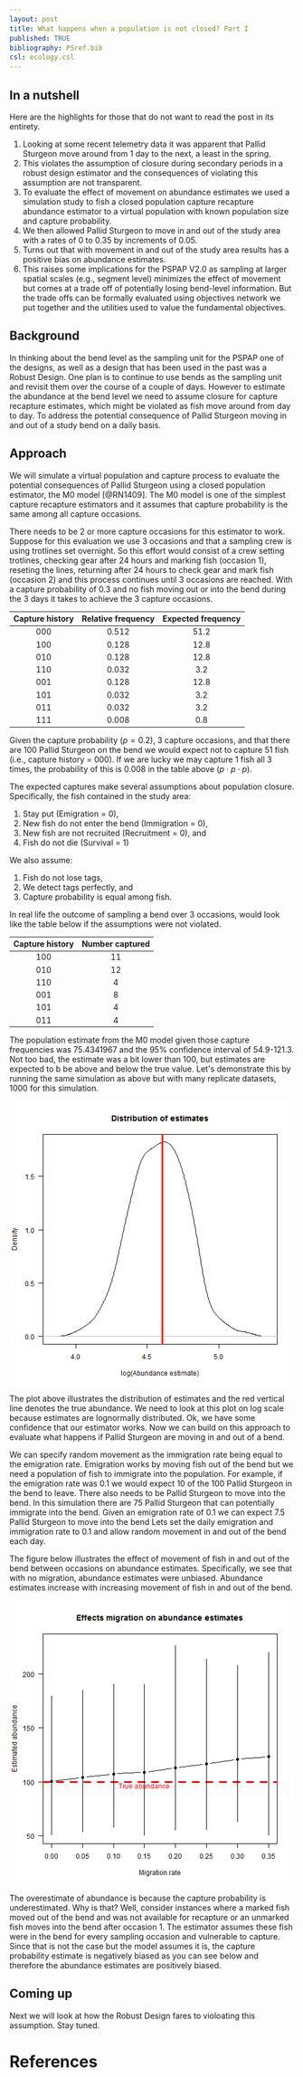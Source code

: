 ```yaml
---
layout: post
title: What happens when a population is not closed? Part I
published: TRUE
bibliography: PSref.bib
csl: ecology.csl
---
```

<!-- Knit to HTML or MD
knitr::knit2html("2017-06-XX-M0-and-closure.Rmd")
rmarkdown::render("2017-06-XX-M0-and-closure.Rmd")

filename0<- "2017-06-28-M0-and-closure.Rmd"
filename<- "2017-06-28-M0-and-closure.md"

# Draft blog post:
docs<- "C:/Users/mcolvin/Documents/projects/Pallid Sturgeon/Analysis/PSPAP-Reboot/docs/_drafts/"
knitr::knit(filename,output=paste(docs,filename,sep=""))

# Final blog post
docs<- "C:/Users/mcolvin/Documents/projects/Pallid Sturgeon/Analysis/PSPAP-Reboot/docs/_posts/"
knitr::knit(filename0,output=paste(docs,filename,sep=""))
-->  
  
## In a nutshell

Here are the highlights for those that do not want to read the post
in its entirety.

1. Looking at some recent telemetry data it was apparent that 
Pallid Sturgeon move around from 1 day to the next, a least in the spring.
2. This violates the assumption of closure during secondary periods in 
a robust design estimator and the consequences of violating this assumption
are not transparent. 
3. To evaluate the effect of movement on abundance estimates we used a
simulation study to fish a closed population capture recapture abundance
estimator to a virtual population with known population size and capture
probability. 
4. We then allowed Pallid Sturgeon to move in and out of the study area with
a rates of 0 to 0.35 by increments of 0.05. 
5. Turns out that with movement in and out of the study area results has
a positive bias on abundance estimates. 
6. This raises some implications for the PSPAP V2.0 as sampling at larger
spatial scales (e.g., segment level) minimizes the effect of movement but 
comes at a trade off of potentially losing bend-level information. But the
trade offs can be formally evaluated using objectives network we put together
and the utilities used to value the fundamental objectives.


## Background

In thinking about the bend level as the sampling unit for the PSPAP one
of the designs, as well as a design that has been used in the past was
a Robust Design. One plan is to continue to use bends as the sampling unit
and revisit them over the course of a couple of days. However to estimate
the abundance at the bend level we need to assume closure for capture
recapture estimates, which might be violated as fish move around from 
day to day.  To address the potential consequence of Pallid Sturgeon moving
in and out of a study bend on a daily basis.

## Approach

We will simulate a virtual population and capture process to evaluate 
the potential consequences of Pallid Sturgeon using a closed population 
estimator, the M0 model [@RN1409]. The M0 model is one of the simplest 
capture recapture estimators and it assumes that capture probability is 
the same among all capture occasions. 

There needs to be 2 or more capture occasions for this estimator to 
work. Suppose for this evaluation we use 3 occasions and that a sampling 
crew is using trotlines set overnight. So this effort would consist of a 
crew setting trotlines, checking gear after 24 hours and marking fish 
(occasion 1), reseting the lines, returning after 24 hours to check gear 
and mark fish (occasion 2) and this process continues until 3 occasions 
are reached. With a capture probability of 0.3 and no fish moving out or 
into the bend during the 3 days it takes to achieve the 3 capture 
occasions. 

 


| Capture history | Relative frequency | Expected frequency |
|:---------------:|:------------------:|:------------------:|
|       000       |       0.512        |        51.2        |
|       100       |       0.128        |        12.8        |
|       010       |       0.128        |        12.8        |
|       110       |       0.032        |        3.2         |
|       001       |       0.128        |        12.8        |
|       101       |       0.032        |        3.2         |
|       011       |       0.032        |        3.2         |
|       111       |       0.008        |        0.8         |

Given the capture probability ($p=0.2$), 3 capture occasions, and that 
there are 100 Pallid Sturgeon on the bend we would expect not to 
capture 51 fish (i.e., capture history = 000). If we are lucky we may 
capture 1 fish all 3 times, the probability of this is 0.008 in the 
table above ($p\cdot p \cdot p$). 

The expected captures make several assumptions about population
closure. Specifically, the fish contained in the study area:
 
1. Stay put (Emigration = 0),
2. New fish do not enter the bend (Immigration = 0), 
3. New fish are not recruited (Recruitment = 0), and 
4. Fish do not die (Survival = 1)

We also assume:

1. Fish do not lose tags,
2. We detect tags perfectly, and
3. Capture probability is equal among fish. 


In real life the outcome of sampling a bend over 3 occasions, would look 
like the table below if the assumptions were not violated. 




| Capture history | Number captured |
|:---------------:|:---------------:|
|       100       |       11        |
|       010       |       12        |
|       110       |        4        |
|       001       |        8        |
|       101       |        4        |
|       011       |        4        |



The population estimate from the M0 model given those capture frequencies
was 75.4341967 and the 95% confidence interval of 54.9-121.3.
Not too bad, the estimate was a bit lower than 100, but estimates are expected to b
be above and below the true value. Let's demonstrate this by running the same
simulation as above but with many replicate datasets, 1000 for this simulation. 




<img src="figure/unnamed-chunk-5-1.png" title="plot of chunk unnamed-chunk-5" alt="plot of chunk unnamed-chunk-5" style="display: block; margin: auto;" />

The plot above illustrates the distribution of estimates and the red 
vertical line denotes the true abundance.  We need to look at this plot
on log scale because estimates are lognormally distributed. 
 Ok, we have some confidence that
our estimator works. Now we can build on this approach to evaluate what happens
if Pallid Sturgeon are moving in and out of a bend. 

We can specify random movement as the immigration rate being equal to 
the emigration rate. Emigration works by moving fish out of the bend but 
we need a population of fish to immigrate into the population. For 
example, if the emigration rate was 0.1 we would expect 10 of the 100 
Pallid Sturgeon in the bend to leave. There also needs to be Pallid 
Sturgeon to move into the bend. In this simulation there are 75 Pallid 
Sturgeon that can potentially immigrate into the bend. Given an 
emigration rate of 0.1 we can expect 7.5 Pallid Sturgeon to move into 
the bend Lets set the daily emigration and immigration rate to 0.1 and 
allow random movement in and out of the bend each day. 



The figure below illustrates the effect of movement of fish in and out 
of the bend between occasions on abundance estimates. Specifically, we 
see that with no migration, abundance estimates were unbiased. Abundance 
estimates increase with increasing movement of fish in and out of the 
bend. 



<img src="figure/unnamed-chunk-7-1.png" title="plot of chunk unnamed-chunk-7" alt="plot of chunk unnamed-chunk-7" style="display: block; margin: auto;" />


The overestimate of abundance is because the capture probability is 
underestimated. Why is that? Well, consider instances where a marked fish moved out
of the bend and was not available for recapture or an unmarked fish
moves into the bend after occasion 1. The estimator assumes these fish
were in the bend for every sampling occasion and vulnerable to capture.
Since that is not the case but the model assumes it is, the capture probability 
estimate is negatively biased as you can see below and therefore the abundance estimates are 
positively biased.

## Coming up

Next we will look at how the Robust Design fares to violoating this assumption.
Stay tuned.


# References


